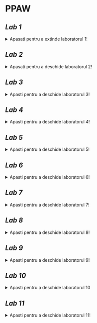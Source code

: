 # PPAW

## _**Lab 1**_
<details unu>
  <summary>Apasati pentru a extinde laboratorul 1!</summary>

### **Exercitii:**
#### _*1. Adaugati un nou camp clasei Masina din cadrul proiectului demo si modificati toate nivelurile aplicatiei WinForms sa reflecte aceasta schimbare.*_

_*Campul adaugat este **Culoare** de tip string.*_
  
**a. Masina.cs**
```csharp
namespace LibrarieModele{
    public class Masina {
      // ...
      public string Culoare {get; set;}
  
      public Masina(DateTime dataFabricatie, int idCompanie, string model, decimal pret, string culoare, int idMasina = 0)
      {
        // ...
        Culoare = culoare;
      }
  
      public Masina (DataRow linieBD)
      {
          // ...
          Culoare = linieBD["culoare"].ToString();
      }
    } // class Masina
  } // namespace Librarie Modele
```

**b. AdministrareMasini.cs**
```csharp  
  namespace NivelAccesDate_SQLServer
{
    public class AdministrareMasini: IStocareMasini
    {
       public bool AddMasina(Masina m)
        {
            return SqlDBHelper.ExecuteNonQuery(
                "insert into dbo.Masini VALUES (@DataFabricatie, @IdCompanie, @Model, @Pret, @Culoare)", CommandType.Text,
                // ...
                new SqlParameter("@Culoare", m.Culoare)
            );
        }

        public bool UpdateMasina(Masina m)
        {
            return SqlDBHelper.ExecuteNonQuery(
                "UPDATE dbo.Masini set dataFabricatie = @DataFabricatie, idCompanie = @IdCompanie, model =@Model, pret =@Pret, culoare = @Culoare where idMasina=@IdMasina", CommandType.Text,
                // ...
                new SqlParameter("@Culoare", m.Culoare)
            );
        }
    } // class AdministrareMasini
} // namespace NivelAccesDate_SQLServer  
```
  
**c. FormaAdaugare.cs**
```csharp
namespace InterfataUtilizator
{
    public partial class FormaAdaugare : MetroForm
    {
      // ...
       private void dataGridMasini_CellContentClick(object sender, DataGridViewCellEventArgs e)
        {
            this.Width = 1000;
            int currentRowIndex = dataGridMasini.CurrentCell.RowIndex;
            string idMasina = dataGridMasini[PRIMA_COLOANA, currentRowIndex].Value.ToString();

            try
            {
                Masina m = stocareMasini.GetMasina(Int32.Parse(idMasina));

                //incarcarea datelor in controalele de pe forma
                if (m != null)
                {
                    // ...
                    txtCuloare.Text = m.Culoare; // adaugarea campului Culoare
                }
            }
            catch (Exception ex)
            {
                MessageBox.Show(ex.Message.ToString());
            }
            pnlEditare.Visible = true;
        }

        private void btnActualizeaza_Click(object sender, EventArgs e)
        {
            try
            {
                var masina = new Masina(
                    dtDataFabricatie.Value,
                    ((ComboItem)cmbCompanii.SelectedItem).Value,
                    txtModel.Text,
                    decimal.Parse(txtPret.Text),
                    txtCuloare.Text, // adaugarea metroBox-ului Culoare
                    Int32.Parse(lblIdMasina.Text));

                var rezultat = stocareMasini.UpdateMasina(masina);
                if (rezultat == SUCCES)
                {
                    MessageBox.Show("Masina actualizata");
                    AfiseazaCatalog();
                }
                else
                {
                    MessageBox.Show("Eroare la actualizare masina");
                }
            }
            catch (Exception ex)
            {
                MessageBox.Show("Exceptie" + ex.Message);
            }
        }

      // ...      
    } // class FormaAdaugare
} // namespace InterfataUtilizator
```
  
**d. FormaAfisare**
  
```csharp
namespace InterfataUtilizator
{
    public partial class FormaAfisare : MetroForm
    {
       // ...
    
        private void AfiseazaCatalog()
        {
            try
            {
                var masini = stocareMasini.GetMasini();
                if (masini != null && masini.Any())
                { // adugare campului "Culoare" in Select
                    dataGridMasini.DataSource = masini.Select(m=> new { m.IdMasina, m.Model, m.Companie.Nume, m.DataFabricatie, m.Pret, m.Culoare }).ToList() ;

                    dataGridMasini.Columns[0].Visible = false;
                    dataGridMasini.Columns[2].HeaderText = "Companie";
                    dataGridMasini.Columns[3].HeaderText = "Data fabricatie";
                }
            }
            catch (Exception ex)
            {
                MessageBox.Show(ex.Message.ToString());
            }
        }
    
    } // class FormaAfisare
 } // namespace InterfataUtilizator
  
```

### *Rezultate:*
  
**1. Afisare si modificare date masina**
  
  ![afisare_modoficare_masini](https://user-images.githubusercontent.com/39569343/139529075-649f81d6-4473-457f-a57a-52e077e768f7.png)
  
**2. Adaugare masina**  
  
  ![adaugare_masina](https://user-images.githubusercontent.com/39569343/139529176-c3b16af7-296c-40ec-9762-44aca0298b84.png)
</details>

## _**Lab 2**_
<details>
  <summary>Apasati pentru a deschide laboratorul 2!</summary>
  
  ### _**Exercitii:**_
  #### *2. Adaugati o noua forma care sa afiseze toate companiile introduse.*
  
  **a. ListaCompanii.aspx**
  ```csharp
  <%@ Page Title="" Language="C#" MasterPageFile="~/Site.Master" AutoEventWireup="true" CodeBehind="ListaCompanii.aspx.cs" Inherits="InterfataUtilizator_WebForms.ListaCompanii" %>
<asp:Content ID="Content1" ContentPlaceHolderID="MainContent" runat="server">
    <section>
        <div>
            <hgroup>
                <h2><%: Page.Title %></h2>
            </hgroup>

            <asp:ListView ID="productList" runat="server" 
                DataKeyNames="IdCompanie" GroupItemCount="4"
                ItemType="LibrarieModele.Companie" SelectMethod="GetCompanii">
                <EmptyDataTemplate>
                    <table >
                        <tr>
                            <td>Nu a fost gasita nici o companie.</td>
                        </tr>
                    </table>
                </EmptyDataTemplate>
                <EmptyItemTemplate>
                    <td/>
                </EmptyItemTemplate>
                <GroupTemplate>
                    <tr id="itemPlaceholderContainer" runat="server">
                        <td id="itemPlaceholder" runat="server"></td>
                    </tr>
                </GroupTemplate>
                <ItemTemplate>
                    <td runat="server">
                        <table>
                            <tr>
                                <td>
                                    <a href="ProductDetails.aspx?productID=<%#:Item.IdCompanie%>">
                                        <img src="./Resources/Images/<%#:Item.Nume%>.jpg"
                                            width="100" height="75" style="border: solid" /></a>
                                </td>
                            </tr>
                            <tr>
                                <td>
                                    <a href="ProductDetails.aspx?productID=<%#:Item.IdCompanie%>">
                                        <span>
                                            <%#:Item.Nume%>
                                        </span>
                                    </a>
                                    <br />
                                    <span>
                                        <b>Adresa: </b><%#:Item.Adresa%>
                                    </span>
                                    <br />
                                </td>
                            </tr>
                            <tr>
                                <td>
                                    <a href="ProductDetails.aspx?productID=<%#:Item.IdCompanie%>">
                                    </a>
                                    <br />
                                    <span>
                                        <b>Email: </b><%#:Item.Email%>
                                    </span>
                                    <br />
                                </td>
                            </tr>
                            <tr>
                                <td>
                                    <a href="ProductDetails.aspx?productID=<%#:Item.IdCompanie%>">
                                    </a>
                                    <br />
                                    <span>
                                        <b>Telefon: </b><%#:Item.Telefon%>
                                    </span>
                                    <br />
                                </td>
                            </tr>
                            <tr>
                                <td>&nbsp;</td>
                            </tr>
                        </table>
                        </p>
                    </td>
                </ItemTemplate>
                <LayoutTemplate>
                    <table style="width:100%;">
                        <tbody>
                            <tr>
                                <td>
                                    <table id="groupPlaceholderContainer" runat="server" style="width:100%">
                                        <tr id="groupPlaceholder"></tr>
                                    </table>
                                </td>
                            </tr>
                            <tr>
                                <td></td>
                            </tr>
                            <tr></tr>
                        </tbody>
                    </table>
                </LayoutTemplate>
            </asp:ListView>
        </div>
    </section>
</asp:Content>
 ```
**b. Lista Companii.aspx.cs**
  ```csharp
  namespace InterfataUtilizator_WebForms
{
    public partial class ListaCompanii : System.Web.UI.Page
    {
        //initializare obiecte utilizate pentru salvarea datelor in baza de date (sau alte medii de stocare...daca exista implementare corespunzatoare)
        IStocareCompanii stocareCompanii = (IStocareCompanii)new StocareFactory().GetTipStocare(typeof(Companie));
        IStocareMasini stocareMasini = (IStocareMasini)new StocareFactory().GetTipStocare(typeof(Masina));

        protected void Page_Load(object sender, EventArgs e)
        {

        }
        public IQueryable<Companie> GetCompanii()
        {
            return stocareCompanii.GetCompanii().AsQueryable();
        }
    } // parial class ListaCompanii
} // namespace InterfataUtilizator_WebForms
  ```
**c. ListaCompanii.aspx.designer.cs**
  ```csharp
  namespace InterfataUtilizator_WebForms
{
    public partial class ListaCompanii
    {
        protected global::System.Web.UI.WebControls.ListView productList;
    } 
}
  ```
  
  **d. Site.Master**
  ```html
  <div class="navbar-collapse collapse">
      <ul class="nav navbar-nav">
          <li><a runat="server" href="~/">Home</a></li>
          <li><a runat="server" href="~/ListaMasini">Lista masini</a></li>
          <li><a runat="server" href="~/ListaCompanii">Lista companii</a></li> <!--Adaugare tab lista companii-->
          <li><a runat="server" href="~/AdaugareCompanie">AdaugareCompanie</a></li>
      </ul>
  </div>
  ```
  
  ### *Rezultate:*
  
  ![SiteMaster](https://user-images.githubusercontent.com/39569343/139533821-cb855d9b-a85b-41cc-a8b6-6a7337ee6749.png)
  
</details>

## _**Lab 3**_
<details>
  <summary>Apasti pentru a deschide laboratorul 3!</summary>
  
  ### _**Exercitii:**_
  #### _*1. Implementati operatiile de Index si Details pentru entitatea considerata in cadrul proiectului propriu utilizand paradigma MVC.*_
  ##### 1.1 Proiect web de tip mvc - https://github.com/bmarian98/java_mvc

##### Referinte catre pachete "ro.ppaw.dao" = NivelAccesDate, "ro.ppaw.beans" = Librarie Model.
	
Referinta obiectului petDao din clasa PetDao.jva pachetul "ro.ppaw.dao" este trimis prin Dependancy Injection	
	
```xml
<?xml version="1.0" encoding="UTF-8"?>
<beans xmlns="http://www.springframework.org/schema/beans"  
    xmlns:xsi="http://www.w3.org/2001/XMLSchema-instance"  
    xmlns:p="http://www.springframework.org/schema/p"  
    xmlns:context="http://www.springframework.org/schema/context"  
    xsi:schemaLocation="http://www.springframework.org/schema/beans  
http://www.springframework.org/schema/beans/spring-beans-3.0.xsd  
http://www.springframework.org/schema/context  
http://www.springframework.org/schema/context/spring-context-3.0.xsd">  

<context:component-scan base-package="ro.ppaw.controllers"></context:component-scan>

<bean class="org.springframework.web.servlet.view.InternalResourceViewResolver">
	<property name="prefix" value="/WEB-INF/jsp/"></property>
	<property name="suffix" value=".jsp"></property>
</bean>

<bean id="ds" class="org.springframework.jdbc.datasource.DriverManagerDataSource">  
	<property name="driverClassName" value="com.mysql.jdbc.Driver"></property>  
	<property name="url" value="jdbc:mysql://localhost:3306/mvc"></property>  
	<property name="username" value="root"></property>  
	<property name="password" value="new123"></property>  
</bean>  

<bean id="jt" class="org.springframework.jdbc.core.JdbcTemplate">
<property name="dataSource" ref="ds"></property>
</bean>


<bean id="petDao" class="ro.ppaw.dao.PetDao">
	<property name="template" ref="jt"></property>
</bean>	
```	
	
  Modelul Shelter.java
  ```java
public class Shelter {

	@Override
	public String toString() {
		return "Shelter [id=" + id + ", name=" + name + ", address=" + address + "]";
	}

	private Integer id;
	private String name;
	private String address;

	public Shelter() {
	}

	public Shelter(Integer id, String name, String address) {
		super();
		this.id = id;
		this.name = name;
		this.address = address;
	}

	public void setId(Integer id) {
		this.id = id;
	}

	public Integer getId() {
		return id;
	}

	public void setName(String name) {
		this.name = name;
	}

	public String getName() {
		return name;
	}

	public void setAddress(String address) {
		this.address = address;
	}

	public String getAddress() {
		return address;
	}
}
  ```
  ##### 1.2 Controller actiunile: Index si Details din Controller
  ShelterController.java
  ```java
  // ...
  // index
 @RequestMapping("/list_shelters")
	public String list(Model m) {
		List<Shelter> list = shelterDao.getShelters();
		m.addAttribute("list", list);
		return "list_shelters";
	}
  
  //details
  @RequestMapping(value = "/shelter_details/{id}")
	public String datails(@PathVariable Integer id, Model m) {
		Shelter shelter = shelterDao.getShelter(id);
		m.addAttribute("command", shelter);
		return "shelter_details";
	}
  ```
  
  ##### 1.3 Adaugare referinta modele si acces date
  spring-servlet.xml
  ```xml
  <beans>
    <bean id="ds" class="org.springframework.jdbc.datasource.DriverManagerDataSource">  
      <property name="driverClassName" value="com.mysql.jdbc.Driver"></property>  
      <property name="url" value="jdbc:mysql://localhost:3306/mvc"></property>  
      <property name="username" value="root"></property>  
      <property name="password" value="new123"></property>  
    </bean>  

    <bean id="jt" class="org.springframework.jdbc.core.JdbcTemplate">
     <property name="dataSource" ref="ds"></property>
    </bean>

    <bean id="shelterDao" class="com.javatpoint.dao.ShelterDao">
      <property name="template" ref="jt"></property>
    </bean>
  </beans>
  ```
  
  ##### 1.4 View-uri
  a. list_shelters.jsp
  ```jsp
<%@ taglib uri="http://www.springframework.org/tags/form" prefix="form"%>  
<%@ taglib uri="http://java.sun.com/jsp/jstl/core" prefix="c"%>  

<h1>Shelters List</h1>
<table border="2" width="70%" cellpadding="2">
	<tr><th>Name</th><th>Details</th><th>Edit</th></tr>
	<c:forEach var="shelter" items="${list}"> 
		<tr>
			<td>${shelter.name}</td>
			<td><a href="shelter_details/${shelter.id}">Details</a></td>
			<td><a href="edit_shelter/${shelter.id}">Edit</a></td>
		</tr>
	</c:forEach>
</table>
<br/>
<a href="shelterform">Add New Shelter</a>
  ```
  b. shelter_detail.jsp
  
  ```jsp
<%@ taglib uri="http://www.springframework.org/tags/form" prefix="form"%>  
<%@ taglib uri="http://java.sun.com/jsp/jstl/core" prefix="c"%>  

<h1>Shelter details</h1>
<table  border="2" width="70%" cellpadding="2">
	<tr><th>Id</th><th>Name</th><th>Address</th></tr>
	<tr>
	    <td><c:out value="${command.id}" /></td>
	    <td><c:out value="${command.name}" /></td>
	    <td><c:out value="${command.address}" /></td>  
      </tr>  
</table>  
<a href="/SpringMVCCRUDSimple/index.jsp">HOME</a>    
  ```	    
  
  ##### 1.5 Testare
  a. List view page
  ![shelter_list1](https://user-images.githubusercontent.com/39569343/142162552-27a15172-47e1-4ddd-b650-fbfe3ffa38ab.png)
      
  b. Details view page	
  ![shelter_details](https://user-images.githubusercontent.com/39569343/142162550-d856542c-0e96-4d42-8aa3-841cdbda3347.png)
      
 #### _*2. Implementati operatiile de Create si Edit pentru entitatea considerata in cadrul proiectului propriu utilizand paradigma MVC.*_
 ##### Metodele create si save din Controler
 ShelterController.java
 ```java
@Controller
public class ShelterController {

	@Autowired
	ShelterDao shelterDao;

	@RequestMapping("/shelterform")
	public String showform(Model m) {
		m.addAttribute("command", new Shelter());
		return "shelterform";
	}

	// insereaza datele in baza de date
	@RequestMapping(value = "/save_shelter", method = RequestMethod.POST)
	public String save(@ModelAttribute("shelter") Shelter shelter) {
		System.out.println(shelter);
		shelterDao.save(shelter);
		return "redirect:/list_shelters";
	}
	
	// extrage obiectul dupa id din baza de date si permite editarea acestuia
	@RequestMapping(value = "/edit_shelter/{id}")
	public String edit(@PathVariable Integer id, Model m) {
		Shelter shelter = shelterDao.getShelter(id);
		m.addAttribute("command", shelter);

		return "edit_shelter";
	}

	// updateaza obiectul si il salveaza in baza de date
	@RequestMapping(value = "/edit_save_shelter", method = RequestMethod.POST)
	public String editsave(@ModelAttribute("shelter") Shelter shelter) {
		shelterDao.update(shelter);

		return "redirect:/list_shelters";
	}

}
 ```
##### View-uri pentru adaugare si editare
a. shelterform.jsp
```jsp
<%@ page language="java" contentType="text/html; charset=ISO-8859-1"
    pageEncoding="ISO-8859-1"%>
<%@ taglib uri="http://www.springframework.org/tags/form" prefix="form"%>    
<%@ taglib uri="http://java.sun.com/jsp/jstl/core" prefix="c"%>    
    
<!DOCTYPE html>
<html>
<head>
<meta charset="ISO-8859-1">
<title>Add new Shelter</title>
</head>
<body>
	<h1>Add shelter</h1>
	
	<form:form method="post" action="save_shelter">
		<table>
			<tr>
				<td>Id:</td>
				<td><form:input path="id" /></td>
			</tr>
			<tr>
				<td>Name:</td>
				<td><form:input path="name" /></td>
			</tr>
			<tr>
				<td>Address:</td>
				<td><form:input path="address" /></td>
			</tr>
			<tr>
				<td></td>
				<td><input type="submit" value="Save" /></td>
			</tr>
		</table>
	</form:form>
	<a href="/SpringMVCCRUDSimple/index.jsp">HOME</a>
</body>
</html>	
```
b. edit_helter.java
```jsp
<%@ taglib uri="http://www.springframework.org/tags/form" prefix="form"%>  
<%@ taglib uri="http://java.sun.com/jsp/jstl/core" prefix="c"%>  

<h1>Edit shelter</h1>
<form:form method="POST" action="/SpringMVCCRUDSimple/edit_save_shelter">  
<table >  
	<tr>
	<td></td>  
	 	<td><form:hidden  path="id" /></td>
	 </tr> 
	 <tr>  
		  <td>Name : </td> 
		  <td><form:input path="name"  /></td>
	 </tr>  
	 <tr>  
		  <td>Address :</td>  
		  <td><form:input path="address" /></td>
	 </tr> 
	 <tr>  
		  <td> </td>  
		  <td><input type="submit" value="Edit Save" /></td>  
	 </tr>  
</table>  
</form:form>  
```
##### Rezultate
a. Adugare
	
![add_shelter](https://user-images.githubusercontent.com/39569343/142162540-efb94a21-90b6-4e3a-8e5d-8e50a2ba50b0.png)
	
b. Editare
	
![edit_shelter](https://user-images.githubusercontent.com/39569343/142162543-c65bebba-722c-41a2-aa16-b420a896b465.png)
![list_shelter2](https://user-images.githubusercontent.com/39569343/142162547-23075bdd-d6f0-4ce0-a6b7-3f9e56bf8319.png)
  
</details>

## _**Lab 4**_
<details>
  <summary>Apasti pentru a deschide laboratorul 4!</summary>
	
### _**Exercitii:**_
	
#### *1. Implementati operatiile de Index si Create pentru o a doua entitate considerata in cadrul proiectului propriu. Aceasta entitate trebuie sa contina o cheie straina. In acest fel, modelul implementat va contine date din mai multe tabele (In cadrul exemplului de la curs am considerat MasinaModel).*
	
##### Referinte catre pachete "ro.ppaw.dao" = NivelAccesDate, "ro.ppaw.beans" = Librarie Model.
	
Referinta obiectului petDao din clasa PetDao.jva pachetul "ro.ppaw.dao" este trimis prin Dependancy Injection	
	
Referinta obiectului shelterDao din clasa ShelterDao.jva pachetul "ro.ppaw.dao" este trimis prin Dependancy Injection	
	
```xml
<?xml version="1.0" encoding="UTF-8"?>
<beans xmlns="http://www.springframework.org/schema/beans"  
    xmlns:xsi="http://www.w3.org/2001/XMLSchema-instance"  
    xmlns:p="http://www.springframework.org/schema/p"  
    xmlns:context="http://www.springframework.org/schema/context"  
    xsi:schemaLocation="http://www.springframework.org/schema/beans  
http://www.springframework.org/schema/beans/spring-beans-3.0.xsd  
http://www.springframework.org/schema/context  
http://www.springframework.org/schema/context/spring-context-3.0.xsd">  

<context:component-scan base-package="ro.ppaw.controllers"></context:component-scan>

<bean class="org.springframework.web.servlet.view.InternalResourceViewResolver">
	<property name="prefix" value="/WEB-INF/jsp/"></property>
	<property name="suffix" value=".jsp"></property>
</bean>

<bean id="ds" class="org.springframework.jdbc.datasource.DriverManagerDataSource">  
	<property name="driverClassName" value="com.mysql.jdbc.Driver"></property>  
	<property name="url" value="jdbc:mysql://localhost:3306/mvc"></property>  
	<property name="username" value="root"></property>  
	<property name="password" value="new123"></property>  
</bean>  

<bean id="jt" class="org.springframework.jdbc.core.JdbcTemplate">
<property name="dataSource" ref="ds"></property>
</bean>


<bean id="petDao" class="ro.ppaw.dao.PetDao">
	<property name="template" ref="jt"></property>
</bean>	
	
<bean id="shelterDao" class="ro.ppaw.dao.ShelterDao">
	<property name="template" ref="jt"></property>
</bean>
```
	
##### Modelul Pet.java
```java
public class Pet {
	private Integer id;
	private Integer shelterId;
	private String name;
	private String dateBirth;
	private Character sex;

	public Pet() {
	}

	public Pet(Integer id, Integer shelterId, String name, String dateBirth, Character sex) {
		super();
		this.id = id;
		this.shelterId = shelterId;
		this.name = name;
		this.dateBirth = dateBirth;
		this.sex = sex;
	}

	public Integer getId() {
		return id;
	}

	public void setId(Integer id) {
		this.id = id;
	}

	public Integer getShelterId() {
		return shelterId;
	}

	public void setShelterId(Integer shelterId) {
		this.shelterId = shelterId;
	}

	public String getName() {
		return name;
	}

	public void setName(String name) {
		this.name = name;
	}

	public String getDateBirth() {
		return dateBirth;
	}

	public void setDateBirth(String dateBirth) {
		this.dateBirth = dateBirth;
	}

	public Character getSex() {
		return sex;
	}

	public void setSex(Character sex) {
		this.sex = sex;
	}

	@Override
	public String toString() {
		return "Pet [shelterId=" + shelterId + ", name=" + name + ", dateBirth=" + dateBirth + ", sex=" + sex + "]";
	}

}
```
##### Controller-ul PetControler.java
```java
@Controller()
public class PetController {

	@Autowired
	PetDao petDao;

	@RequestMapping("/petform")
	public String showform(Model m) {
		m.addAttribute("command", new Pet());
		return "petform";
	}

	@RequestMapping(value = "/save_pet", method = RequestMethod.POST)
	public String save(@ModelAttribute("pet") Pet pet) {
		petDao.save(pet);
		return "redirect:/list_pets";
	}

	@RequestMapping("/list_pets")
	public String list(Model m) {
		List<Pet> list = petDao.getPets();
		m.addAttribute("list", list);
		return "list_pets";
	}

	@RequestMapping(value = "/pet_details/{id}")
	public String detilas(@PathVariable int id, Model m) {
		Pet pet = petDao.getPet(id);
		m.addAttribute("command", pet);
		return "pet_details";
	}

	@RequestMapping(value = "/edit_tmp_pet/{id}")
	public String edit_tmp_pet(@PathVariable int id, Model m) {
		Pet pet = petDao.getPet(id);
		m.addAttribute("command", pet);
		return "pet_edit_form";
	}

	@RequestMapping(value = "/edit_save_pet", method = RequestMethod.POST)
	public String editsave(@ModelAttribute("pet") Pet pet) {
		petDao.update(pet);

		return "redirect:/list_pets";
	}
}		
```
##### View-uri pentru list, details, create si edit
a. Add - petform.jsp
```jsp
<%@ taglib uri="http://www.springframework.org/tags/form" prefix="form"%>    
<%@ taglib uri="http://java.sun.com/jsp/jstl/core" prefix="c"%>    
<%@ page import="java.sql.*, java.io.*"%> 
    
<!DOCTYPE html>
<html>
<head>
<meta charset="ISO-8859-1">
<title>Add new Pet</title>
</head>
<body>
	<h1>Add pet</h1>
	
	<form:form method="post" action="save_pet">
		<table>
			<tr>
				<td>Name:</td>
				<td><form:input path="name" /></td>
			</tr>
			         <tr>
          <td>Shelter :</td>  
          <td>
          <select id="sel" onchange="fun()">
			<%
			
			try
			{
				String query = "SELECT * FROM shelter";
	        	  
	        	  Class.forName("com.mysql.jdbc.Driver");
	        	  Connection con=DriverManager.getConnection("jdbc:mysql://localhost:3306/mvc?useSSL=false", "root", "new123");
	        	  Statement st = con.createStatement();
	        	  
	        	  ResultSet rs = st.executeQuery(query);
	        	  
	        	  %> 
	        	  <option selected="selected" value="-">------</option> 
	        	  <%
	        			  
	        	  while(rs.next())
	        	  {
	        		  %>
	        		  	<option value="<%=rs.getInt(1)%>"><%=rs.getString(2) %></option>
	        		  <%
	        	  }
	        	  
			}
			catch(Exception e)
			{
				
			}
			
			%>
          </select>
          </td>
         </tr> 
			<tr>
				<td><form:input path="shelterId" id="sid" type="hidden" /></td>
			</tr>
			<tr>
				<td>DateBirth:</td>
				<td><form:input path="dateBirth" /></td>
			</tr>
			<tr>
				<td>PetSex:</td>
				<td><form:radiobutton path="sex" value="M" />Mascul</td>
				<td><form:radiobutton path="sex" value="F" />Femela</td>
			</tr>
			<tr>
				<td></td>
				<td><input type="submit" value="Save" /></td>
			</tr>
		</table>
	</form:form>
	 <script >
       function fun(){
       	console.log("test");
       	var e = document.getElementById("sel");
       	console.log(e.value);
       	document.getElementById("sid").value = e.value;
       	var d = document.getElementById("sid");
       	console.log(d.value);
       }
       </script>
	
<a href="/SpringMVCCRUDSimple/index.jsp">HOME</a>
</body>
</html>
```
	
b.  List - list_pets.jsp
```jsp
    <%@ taglib uri="http://www.springframework.org/tags/form" prefix="form"%>  
    <%@ taglib uri="http://java.sun.com/jsp/jstl/core" prefix="c"%>  

	<h1>Pets List</h1>
	<table  border="2" width="70%" cellpadding="2">
	<tr><th>Pet Id</th><th>Details</th><th>Edit</th></tr>
    <c:forEach var="pet" items="${list}"> 
    <tr>
    <td>${pet.name}</td>
    <td><a href="pet_details/${pet.id}">Details</a></td>
    <td><a href="edit_tmp_pet/${pet.id}">Edit</a></td>
    </tr>
    </c:forEach>
    </table>
    <br/>
    <a href="petform">Add New Pet</a>
    <a href="/SpringMVCCRUDSimple/index.jsp">HOME</a>	
```

c. Details - pet_details.java
```java
<%@ taglib uri="http://www.springframework.org/tags/form" prefix="form"%>  
<%@ taglib uri="http://java.sun.com/jsp/jstl/core" prefix="c"%>  

<h1>Pet details</h1>
	<table border="2" width="70%" cellpadding="2">
		<tr><th>Id</th><th>Name</th><th>Shelter_id</th><th>Date birth</th><th>Sex</th></tr>
	   	<tr>
		    <td><c:out value="${command.id}" /></td>
		    <td><c:out value="${command.name}" /></td>
		    <td><c:out value="${command.shelterId}" /></td>  
		    <td><c:out value="${command.dateBirth}" /></td>
		    <td><c:out value="${command.sex}" /></td>
	      </tr>  
     </table>  
     <a href="/SpringMVCCRUDSimple/index.jsp">HOME</a>	    
```  

d. Edit - pet_edit_form.jsp
```jsp
<%@ taglib uri="http://www.springframework.org/tags/form" prefix="form"%>  
<%@ taglib uri="http://java.sun.com/jsp/jstl/core" prefix="c"%>  
 <%@ page import="java.sql.*, java.io.*"%> 

		<h1>Edit pet</h1>
		 
       <form:form method="PUT" action="/SpringMVCCRUDSimple/edit_save_pet">  
      	<table >  
      	<tr>
      	<td></td>  
         <td><form:hidden  path="id" id="sid" /></td>
         </tr> 
         <tr>  
          <td>Name : </td> 
          <td><form:input path="name" /></td>
         </tr>  
         <tr>
          <td>Shelter :</td>  
          <td>
          <select id="sel" onchange="fun()">
			<%
			
			try
			{
				String query = "SELECT * FROM shelter";
	        	  
	        	  Class.forName("com.mysql.jdbc.Driver");
	        	  Connection con=DriverManager.getConnection("jdbc:mysql://localhost:3306/mvc?useSSL=false", "root", "new123");
	        	  Statement st = con.createStatement();
	        	  
	        	  ResultSet rs = st.executeQuery(query);
	        	  
	        	  %> 
	        	  <option selected="selected" value="-">------</option> 
	        	  <%
	        			  
	        	  while(rs.next())
	        	  {
	        		  %>
	        		  	<option value="<%=rs.getInt(1)%>"><%=rs.getString(2) %></option>
	        		  <%
	        	  }
	        	  
			}
			catch(Exception e)
			{
				
			}
			
			%>
          </select>
          </td>
         </tr> 
         <tr>  
          <td>DateBirth :</td>  
          <td><form:input path="dateBirth" name="sel" /></td>
         </tr> 
         <tr>  
          <td>Sex:</td>
				<td><form:radiobutton path="sex" value="M" />Mascul</td>
				<td><form:radiobutton path="sex" value="F" />Femela</td>
         </tr> 
         <tr>
      	<td></td>  
         <td><form:input path="shelterId" id="shelter" type="hidden" /></td>
         </tr> 
         <tr>  
          <td> </td>  
          <td><input type="submit" value="Edit Save" /></td>  
         </tr>  
        </table>  
       </form:form>  
       
       <script >
       function fun(){
       	console.log("test");
       	var e = document.getElementById("sel");
       	console.log(e.value);
       	document.getElementById("shelter").value = e.value;
       	var d = document.getElementById("shelter");
       	console.log(d.value);
       }
       </script>
      
       
       <a href="/SpringMVCCRUDSimple/index.jsp">HOME</a>
```
	
##### Rezultate
a. Add view
	
![add](https://user-images.githubusercontent.com/39569343/143256651-38701fcb-eed3-42bc-8415-1053d3391d09.png)

b. List view
	
![list_after_add](https://user-images.githubusercontent.com/39569343/143256648-45826f05-1a41-4d23-967b-18b929534495.png)

c. Edit view
	
![edit](https://user-images.githubusercontent.com/39569343/143256637-f0947066-9566-4f1a-93a0-81af2d635aa8.png)

d. Details view
	
![info](https://user-images.githubusercontent.com/39569343/143256646-f36d8157-37a0-4638-8eb2-a5e60c9da300.png)
	
</details>

## _**Lab 5**_
<details>
  <summary>Apasti pentru a deschide laboratorul 5!</summary>
	
### _**Exercitii:**_
	
#### *1. Implementați operațiile de Get si Get(int id) pentru entitatea considerata in cadrul proiectului propriu utilizând paradigma API.*
	
Proiect WEB API
	
https://github.com/bmarian98/pp_aw
	
Crearea tabelelor din model

Pet.java
```java
@Entity
public class Pet implements Serializable {

    @Id
    @GeneratedValue(strategy = GenerationType.IDENTITY)
    @Column(nullable = false, updatable = false)
    private Long id;
    private String name;
    private String species;
    private String dateBirth;
    private Character sex;
    private String imageUrl;

    public Pet() {}

    public Pet(Long id, String name, String species, String dateBirth, String imageUrl, Character sex) {
        this.id = id;
        this.name = name;
        this.species = species;
        this.dateBirth = dateBirth;
        this.imageUrl = imageUrl;
        this.sex = sex;
    }

    public String getImageUrl() {
        return imageUrl;
    }

    public void setImageUrl(String imageUrl) {
        this.imageUrl = imageUrl;
    }
 // ...
}
```
	
Shelter.java
```java
@Entity
public class Shelter implements Serializable {

    @Id
    @GeneratedValue(strategy = GenerationType.IDENTITY)
    @Column(nullable = false, updatable = false)
    private Long id;

    @OneToMany(
          cascade = CascadeType.ALL,
          orphanRemoval = true
    )
    private List<Pet> pets = new ArrayList<>();
    private String name;
    private String address;

    public Shelter() {}

    public Shelter(Long id, String name, String address) {
        this.id = id;
        this.name = name;
        this.address = address;
    }
}
```

PetRepository.java - Repository
```java
@Repository
public interface PetRepository extends JpaRepository<Pet, Long> {
    void deletePetById(Long id);

    Optional<Pet> findPetById(Long id);
}
```
	
PetService.java - Service	
```java
@Service
@Transactional
public class PetService {

    private final PetRepository petRepo;

    @Autowired
    public PetService(PetRepository petRepo){
        this.petRepo = petRepo;
    }

    public Pet addPet(Pet pet){
        return petRepo.save(pet);
    }

    public List<Pet> findAllPets(){
        return petRepo.findAll();
    }

    public Pet updatePet(Pet pet){
        return petRepo.save(pet);
    }

    public void deletePet(Long id){
        petRepo.deletePetById(id);
    }

    public Pet findPetById(Long id){
        return petRepo.findPetById(id).orElseThrow(() -> new UserNotFoundException("Pet with id " + id + " not found"));
    }

}	
```
	
PetResource.java - RestController
```java
@RestController
@RequestMapping("/pet")
public class PetResource {
    private final PetService petService;

    public PetResource(PetService petService){
        this.petService = petService;
    }

    // GET pentru toate elementele din table
    @GetMapping("/all")
    public ResponseEntity<List<Pet>> getAllPets(){
        List<Pet> pets = petService.findAllPets();
        return new ResponseEntity<>(pets, HttpStatus.OK);
    }

    // GET cu ID
    @GetMapping("/find/{id}")
    public ResponseEntity<Pet> getPetById(@PathVariable("id") Long id){
        Pet pet = petService.findPetById(id);
        return new ResponseEntity<>(pet, HttpStatus.OK);
    }

}
```
	
#### Testare cu Postman

Get pentru toate elementele
![find_all](https://user-images.githubusercontent.com/39569343/143069933-c2e950bd-a838-4471-9f2e-5cafb0fcc35d.png)
	
Get pentru un element cu id specific
![find_by_id](https://user-images.githubusercontent.com/39569343/143069943-c0de19f9-30a8-494b-aaa1-ceed68ab3df8.png)
	
#### *2. Implementați operațiile de Post si Put pentru entitatea considerata in cadrul proiectului propriu utilizând paradigma API.*	
	
PetResource.java - RestController
```java
@RestController
@RequestMapping("/pet")
public class PetResource {
    private final PetService petService;

    public PetResource(PetService petService){
        this.petService = petService;
    }
	
    // ...

    @PostMapping("/add")
    public ResponseEntity<Pet> addPet(@RequestBody Pet pet){
        Pet newPet = petService.addPet(pet);
        return new ResponseEntity<>(newPet, HttpStatus.OK);
    }

    @PutMapping("/edit")
    public ResponseEntity<Pet> editPet(@RequestBody Pet pet){
        Pet editPet = petService.updatePet(pet);
        return new ResponseEntity<>(editPet, HttpStatus.OK);
    }
}
```

#### Testare POST si PUT 
	
![post_pet](https://user-images.githubusercontent.com/39569343/143071004-f70208f5-25ef-4aa3-933d-4216059952e1.png)

![edit_put](https://user-images.githubusercontent.com/39569343/143071039-2bdaffe8-dbb0-4ed6-9c15-632a5d2d817f.png)
	
</details>

## _**Lab 6**_
<details>
  <summary>Apasti pentru a deschide laboratorul 6!</summary>
	
### _**Exercitii:**_
	
#### *1. Creați pagini web in care sa utilizati operatiile CRUD API implementate in laboratorul 5.*
Link catre frontend
	
https://github.com/bmarian98/frontend_shelter
	
Realizarea paginilor s-a realizat cu framwork-ul Angular

Crearea unei interfete asemanatoare cu modelul

/app/pet/pet.ts
```ts
export interface Pet{
    id: number;
    name: string;
    species: string;
    dateBirth: string;
    imageUrl: string;
    sex: string;
}	
```

/app/pet/pet.service.ts 
```ts
import { Injectable } from '@angular/core';
import { Observable } from 'rxjs';
import { HttpClient } from '@angular/common/http';
import { Pet } from './pet'

@Injectable({
    providedIn: 'root'
})

export class PetService {
    private apiServerUrl = '';

    constructor(private http: HttpClient) {}

    public getPets(): Observable<Pet[]>{
        return this.http.get<Pet[]>(`${this.apiServerUrl}/pet/all`);
    }

    public addPet(pet: Pet): Observable<Pet>{
        return this.http.post<Pet>(`${this.apiServerUrl}/pet/add`, pet);
    }

    public updatePet(pet: Pet): Observable<Pet>{
        return this.http.put<Pet>(`${this.apiServerUrl}/pet/edit`, pet);
    }

    public deletePet(petId: number): Observable<void>{
        return this.http.delete<void>(`${this.apiServerUrl}/pet/delete/${petId}`);
    }

}
```
	
app.components.ts
```ts
import { Component, NgModule, OnInit } from '@angular/core';
import { Pet } from './pet/pet';
import { PetService } from './pet.service';
import { HttpErrorResponse } from '@angular/common/http';
import { NgForm } from '@angular/forms';

@Component({
  selector: 'app-root',
  templateUrl: './app.component.html',
  styleUrls: ['./app.component.css']
})

export class AppComponent implements OnInit {
  public pets: Pet[] = [];
  public editPet: Pet | undefined;
  public infoPet: Pet | undefined;

  constructor(private petService: PetService) {}

  ngOnInit() {
    this.getPets();
  }

  public getPets(): void{
    this.petService.getPets().subscribe(
    (response: Pet[]) =>{
      this.pets = response;
    },
    (error: HttpErrorResponse) =>{
      alert(error.message);
    }
    )
  }

  public onAddPet(addForm: NgForm): void{

    var a;
    if((a = document.getElementById('add-pet-form')) !== null){

    a.click();
    this.petService.addPet(addForm.value).subscribe(
      (response: Pet) => {
        console.log(response);
        this.getPets();
        addForm.reset();
      },
      (error: HttpErrorResponse) =>{
        alert(error);
        addForm.reset();
      }
    );
    }
  }

  public onUpdatePet(pet: Pet): void {
    this.petService.updatePet(pet).subscribe(
      (response: Pet) => {
        console.log(response);
        this.getPets();
      },
      (error: HttpErrorResponse) => {
        alert(error.message);
      }
    );
  }


  public onOpenModal(pet: Pet | null, mode: string) : void{
    const container = document.getElementById('main-container');
    console.log("container:" + container);
    const btn = document.createElement('button');
    btn.type = 'button';
    btn.style.display = 'none';
    btn.setAttribute('data-toggle', 'modal');

    if(mode === 'add'){
      btn.setAttribute('data-target', '#addPetModal');
    }

    if(mode === 'edit'){
      
      if(pet){
      this.editPet = pet;
      }

      btn.setAttribute('data-target', '#editPetModal');
    }

    if(mode === 'info'){
      if(pet){
        this.infoPet = pet;
        }
      btn.setAttribute('data-target', '#infoPetModal');
    }

    if(container !== null)
      container.appendChild(btn);

    btn.click();
  }
}
```

app.component.html
```html
<nav class="navbar navbar-expand-lg navbar-dark bg-dark">
  <a class="navbar-brand" style="color:white;">Adapost animale</a>
  <button class="navbar-toggler" type="button" data-toggle="collapse" data-target="#navbarColor02" aria-controls="navbarColor02" aria-expanded="false" aria-label="Toggle navigation">
  <span class="navbar-toggler-icon"></span>
  </button>
  <div class="collapse navbar-collapse" id="navbarColor02">
     <ul class="navbar-nav mr-auto">
        <li class="nav-item active">
           <a class="nav-link" (click)="onOpenModal(null, 'add')">Adaugare animal<span class="sr-only">(current)</span></a>
        </li>
     </ul>
  </div>
</nav>

<div class="container mt-3" id="main-container">
    <div class="row">
        <div  *ngFor="let pet of pets" class="col-md-3 col-xl-3">
            <div class="card m-b-30">
                <div class="card-body row" >
                      <a href=""><img src="{{pet?.imageUrl}}" alt="pet_image" class="card-img-top"></a>   
                </div>
                <ul class="list-group list-group-flush">
                    <li class="list-group-item text-center"><i class="fa fa-paw float-center"></i> {{pet.name}} </li>
                </ul>
            
                <div class="card-body">
                  <div class="float-right btn-group btn-group-sm">
                        <a (click)="onOpenModal(pet, 'edit')" class="btn btn-primary tooltips" data-placement="top" data-toggle="tooltip" data-original-title="Edit"><i class="fa fa-pencil"></i> </a>
                        <a (click)="onOpenModal(pet, 'info')" class="btn btn-info tooltips" data-placement="top" data-toggle="tooltip" data-original-title="Info"><i class="fa fa-book"></i></a>
                  </div>
                </div>
              </div>
        </div>
    </div>
</div>

<!-- Add Pet Modal -->
<div class="modal fade" id="addPetModal" tabindex="-1" role="dialog" aria-labelledby="addPetModalLabel" aria-hidden="true">
  <div class="modal-dialog" role="document">
    <div class="modal-content">
      <div class="modal-header">
        <h5 class="modal-title" id="addPetModalLabel">Adaugare animal</h5>
        <button type="button" class="close" data-dismiss="modal" aria-label="Close">
          <span aria-hidden="true">&times;</span>
        </button>
      </div>
      <div class="modal-body">
        <form #addForm="ngForm" (ngSubmit)="onAddPet(addForm)">
          <div class="form-group">
            <label for="name">Nume</label>
            <input type="text" ngModel name="name" class="form-control" id="name" placeholder="Nume" required>
          </div>
          <div class="form-group">
            <label for="dateBirth">Data nastere</label>
            <input type="text" ngModel name="dateBirth" class="form-control" id="dateBirth" placeholder="Data nastere" required>
          </div>
          <div class="form-group">
            <label for="species">Specie</label>
            <input type="text" ngModel name="species" class="form-control" id="species" placeholder="Specie" required>
          </div>
          <div class="form-group">
            <label for="sex">Imagine</label>
            <input type="text" ngModel name="imageUrl" class="form-control" id="imageUrl" placeholder="Imagine">
          </div>
          <div class="form-group">
            <label for="sex">Sex</label>
            <input type="text" ngModel name="sex" class="form-control" id="sex" placeholder="Sex" required>
          </div>
           <div class="modal-footer">
             <button type="button" id="add-pet-form" class="btn btn-danger" data-dismiss="modal">Inchide</button>
             <button [disabled]="addForm.invalid" type="submit" class="btn btn-success" >Salveaza</button>
          </div>
        </form>
      </div>
    </div>
  </div>
</div>


<!-- Edit Modal -->
<div class="modal fade" id="editPetModal" tabindex="-1" role="dialog" aria-labelledby="editPetModalLabel" aria-hidden="true">
  <div class="modal-dialog" role="document">
     <div class="modal-content">
        <div class="modal-header">
           <h5 class="modal-title" id="editPetModalLabel">Editare animal</h5>
           <button type="button" class="close" data-dismiss="modal" aria-label="Close">
           <span aria-hidden="true">&times;</span>
           </button>
        </div>
        <div class="modal-body">
           <form #editForm="ngForm">
              <div class="form-group">
                 <label for="name">Nume</label>
                 <input type="text" ngModel="{{editPet?.name}}" name="name" class="form-control" id="name" aria-describedby="emailHelp" placeholder="Nume">
              </div>
              <input type="hidden" ngModel="{{editPet?.id}}" name="id" class="form-control" id="id" placeholder="id">
              
              <div class="form-group">
                 <label for="dateBirth">Data naster</label>
                 <input type="text" ngModel="{{editPet?.dateBirth}}" name="dateBirth" class="form-control" id="dateBirth" placeholder="Data nastere">
              </div>
              <div class="form-group">
                 <label for="species">Specie</label>
                 <input type="text" ngModel="{{editPet?.species}}" name="species" class="form-control" id="species" placeholder="Specie">
              </div>
              <div class="form-group">
                 <label for="imageUrl">URL Imagine</label>
                 <input type="text" ngModel="{{editPet?.imageUrl}}" name="imageUrl" class="form-control" id="imageUrl" placeholder="URL Imagine">
              </div>
              <div class="form-group">
                 <label for="sex">Sex</label>
                 
                   <input type="text" ngModel name="sex" class="form-control" id="sex" placeholder="Sex" required>
                  <!--  <div id="sex">
                    <input type="radio" value="male" name="gender" required ngModel="{{editPet?.sex}}"> Male
                    <input type="radio" value="female" name="gender"required ngModel="{{editPet?.sex}}"> Female
                  </div>
                  -->
                 
              </div>
              <div class="modal-footer">
                 <button type="button" id="" data-dismiss="modal" class="btn btn-danger">Inchide</button>
                 <button (click)="onUpdatePet(editForm.value)" data-dismiss="modal" class="btn btn-success" >Salvare modificari</button>
              </div>
           </form>
        </div>
     </div>
  </div>
</div>

<!-- Info Pet  -->
<div class="modal fade" id="infoPetModal" tabindex="-1" role="dialog" aria-labelledby="infoPetModalLabel" aria-hidden="true">
  <div class="modal-dialog" role="document">
    <div class="modal-content">
      <div class="modal-header">
        <h5 class="modal-title" id="infoPetModalLabel">Informatii animal</h5>
        <button type="button" class="close" data-dismiss="modal" aria-label="Close">
          <span aria-hidden="true">&times;</span>
        </button>
      </div>
      <div class="modal-body ">
      <form #editForm="ngForm">
        <div class="container d-flex justify-content-center">
          <div class="row">
        <div  >
            <div class="card">
                <div class="card-body row" >
                      <a href=""><img src="{{infoPet?.imageUrl}}" alt="pet_image" class="card-img-top"></a>   
                </div>
                <ul class="list-group list-group-flush">
                    <li class="list-group-item text-center"><i class="fa fa-paw float-center"></i> {{infoPet?.name}} </li>
                </ul>
            
                
                  <li class="list-group-item text-center">Id: {{infoPet?.id}}</li>
                  <li class="list-group-item text-center">Data nastere: {{infoPet?.dateBirth}}</li>
                  <li class="list-group-item text-center"> Sex: {{infoPet?.sex}}</li>
                
              </div>
        </div>
        
    </div>
    
        </div>
      </form>
      </div>
      <div class="modal-footer">
             <button type="button" id="add-employee-form" class="btn btn-primary" data-dismiss="modal">Inchide</button>
      </div>
    </div>
  </div>
</div>
```

Serverul local al paginilor web ruleaza pe localhost:4200 se face referinta catre localhost:8080 in envinronment.ts
```ts
export const environment = {
  production: false,
  apiBaseUrl: 'http://localhost:8080'
};
```


#### Rezultate

Afisarea intregului continut al tabelului
![list_all](https://user-images.githubusercontent.com/39569343/143071854-504d23c6-6abc-4882-a2fe-a16f1955716f.png)
	
Afisarea informatiilor
![info](https://user-images.githubusercontent.com/39569343/143071793-6d201eb0-616d-4214-a25e-e2a5de55af2a.png)
	
Afisarea dupa editare
![list_after_edit](https://user-images.githubusercontent.com/39569343/143071868-05bb324e-72b8-412b-bb5e-902a5bd1e271.png)
	
Editarea unui animal
![edit_pet](https://user-images.githubusercontent.com/39569343/143071768-73fc586b-a173-47c2-a90d-195eafd430d4.png)

Adaugare animal
![add](https://user-images.githubusercontent.com/39569343/143236887-b9a86546-e65d-4268-91fc-bc4ce637edc1.png)
	
Afisarea dupa adaugare
![list_after_add](https://user-images.githubusercontent.com/39569343/143236893-9f8f889e-6e28-4e50-a49c-441666dbccbc.png)
	
</details>

## _**Lab 7**_
<details>
  <summary>Apasti pentru a deschide laboratorul 7!</summary>
	
### **Exercitii:**
	
#### _*1. ORM - Object Relational Mapping – Database First.*_
	
Am folosit plugin-ul **POJO Generator** pentru a obtine clasa java din tabel.
	
Etape: Selectare **Databese** -> Tabelul: **Pet** ->  **POJO Generator** -> **Entity**.
	
![db](https://user-images.githubusercontent.com/39569343/145960715-eacd8ee4-be8e-45e6-b7e0-e2c0f6b3f94d.png)
	
Dupa parcurgerea etapelor de mai sus se genereaza un fisier Pet.java care contine clasa **Pet** asociata tabelui din baza de date.
	
![pet_class](https://user-images.githubusercontent.com/39569343/145966002-153953e8-4284-43f3-b384-c6781e1af767.png)

#### _*2. ORM - Object Relational Mapping – Code First.*_

**Pet.java** este modelul pe care se va genera tabelul in baza de date
	
```java
package ro.ppaw.shelter.model.pet;

import javax.persistence.*;
import java.io.Serializable;

@Entity
@Inheritance(strategy = InheritanceType.TABLE_PER_CLASS)
public class Pet implements Serializable {

    @Id
    @GeneratedValue(strategy = GenerationType.IDENTITY)
    @Column(nullable = false, updatable = false)
    private Long id;
    private String name;
    private String species;
    private String dateBirth;
    private Character sex;
    private String imageUrl;

    public Pet() {}

    public Pet(Long id, String name, String species, String dateBirth, String imageUrl, Character sex) {
        this.id = id;
        this.name = name;
        this.species = species;
        this.dateBirth = dateBirth;
        this.imageUrl = imageUrl;
        this.sex = sex;
    }

    public String getImageUrl() {
        return imageUrl;
    }

    public void setImageUrl(String imageUrl) {
        this.imageUrl = imageUrl;
    }

    public Long getId() {
        return id;
    }

    public void setId(Long id) {
        this.id = id;
    }

    public String getName() {
        return name;
    }

    public void setName(String name) {
        this.name = name;
    }

    public String getSpecies() {
        return species;
    }

    public void setSpecies(String species) {
        this.species = species;
    }

    public String getDateBirth() {
        return dateBirth;
    }

    public void setDateBirth(String dateBirth) {
        this.dateBirth = dateBirth;
    }

    public Character getSex() {
        return sex;
    }

    public void setSex(Character sex) {
        this.sex = sex;
    }

    @Override
    public String toString() {
        return "Pet{" +
                "id=" + id +
                ", name='" + name + '\'' +
                ", species='" + species + '\'' +
                ", dateBirth='" + dateBirth + '\'' +
                ", sex=" + sex +
                '}';
    }
}
```
	
</details>

## _**Lab 8**_
<details>
  <summary>Apasti pentru a deschide laboratorul 8!</summary>
	
### **Exercitii:**
	
#### _*1. ORM - Object Relational Mapping – Database First.*_

	
#### _*2. ORM - Object Relational Mapping – Code First.*_

In cazul migrarilor trebuie adaugat **Flyway** sau **Liquibase**  sau amandoua in fisierul pom.xml

```xml
<dependency>
    <groupId>org.flywaydb</groupId>
    <artifactId>flyway-core</artifactId>
</dependency>
	
# ...
	
<dependency>
    <groupId>org.liquibase</groupId>
    <artifactId>liquibase-core</artifactId>
</dependency>
```
	
In fisierul **application.yaml** se specifica care se foloseste prin paramentru enable setat pe true sau false
	
```yaml
spring:
  liquibase:
    enabled: false
  datasource:
    username: postgres
    password: new123
    url: "jdbc:postgresql://localhost:5432/web_shelter"
  jpa:
    database-platform: org.hibernate.dialect.PostgreSQLDialect
    hibernate:
      ddl-auto: none
    show-sql: true
  flyway:
    enabled: true

flyway:
  url: "jdbc:postgresql://localhost:5432"
  schemas: web_shelter
  user: marian
  password: new123
```

Pentru fiecare migrare se adauga un fisier in foldrul **migration** din calea **resources/db/migraion/** cu numele vesriuni urmat de doua underscor-uri si o descriere si cu extensia **.sql**, **.xml**, **.json**, **etc**.

![path](https://user-images.githubusercontent.com/39569343/145976376-8f404d20-4d8f-4769-a496-a395379d32f0.png)
	
**V1__PetTable.sql**
	
```sql
	
```

**V2__AlterPetTable.sql**

```slq
	
```

In cazul codului scris pentru generarea tabelului, la adaugarea unui camp in clasa la executarea programului acesta va fi introdus in tabel la fel si pentru eleminare. De asemenea trebuie sa se introduca/elimine din constructo campul specificat si metodele set/get al acestuia.

Adaugarea campului **test** in clasa Pet.java

```java
package ro.ppaw.shelter.model.pet;

import javax.persistence.*;
import java.io.Serializable;

@Entity
@Inheritance(strategy = InheritanceType.TABLE_PER_CLASS)
public class Pet implements Serializable {

    @Id
    @GeneratedValue(strategy = GenerationType.IDENTITY)
    @Column(nullable = false, updatable = false)
    private Long id;
    private String name;
    private String species;
    private String dateBirth;
    private Character sex;
    private String imageUrl;
    private String test;

    public Pet() {}

    public Pet(Long id, String test, String name, String species, String dateBirth, String imageUrl, Character sex) {
        this.id = id;
        this.test = test;
        this.name = name;
        this.species = species;
        this.dateBirth = dateBirth;
        this.imageUrl = imageUrl;
        this.sex = sex;
    }

    public String getImageUrl() {
        return imageUrl;
    }

    public void setImageUrl(String imageUrl) {
        this.imageUrl = imageUrl;
    }

    public Long getId() {
        return id;
    }

    public void setId(Long id) {
        this.id = id;
    }

    public String getName() {
        return name;
    }

    public void setName(String name) {
        this.name = name;
    }

    public String getSpecies() {
        return species;
    }

    public void setSpecies(String species) {
        this.species = species;
    }

    public String getDateBirth() {
        return dateBirth;
    }

    public void setDateBirth(String dateBirth) {
        this.dateBirth = dateBirth;
    }

    public Character getSex() {
        return sex;
    }

    public void setSex(Character sex) {
        this.sex = sex;
    }

    @Override
    public String toString() {
        return "Pet{" +
                "id=" + id +
                ", name='" + name + '\'' +
                ", species='" + species + '\'' +
                ", dateBirth='" + dateBirth + '\'' +
                ", sex=" + sex +
                '}';
    }
}	
```

In timpul rularii programului se efectueza ALTER pe tabelul pet din baza de date de catre ORM-ul Hiberanate

![alter_table](https://user-images.githubusercontent.com/39569343/145970797-84c09f9b-96d2-4f07-b265-398ab7e21adf.png)

Tabelul inaintea modificarii

![pet_db_before](https://user-images.githubusercontent.com/39569343/145970469-0ac8c90b-ea63-499a-961c-bb52bb4f376e.png)
	
Tabelul dupa modificare
	
![table_after_add](https://user-images.githubusercontent.com/39569343/145970818-debaaa55-f2f6-4bc0-aa73-07526fc01648.png)
	
</details>

## _**Lab 9**_
<details>
  <summary>Apasti pentru a deschide laboratorul 9!</summary>
</details>

## _**Lab 10**_
<details>
  <summary>Apasti pentru a deschide laboratorul 10</summary>
</details>

## _**Lab 11**_
<details>
  <summary>Apasti pentru a deschide laboratorul 11!</summary>
</details>
